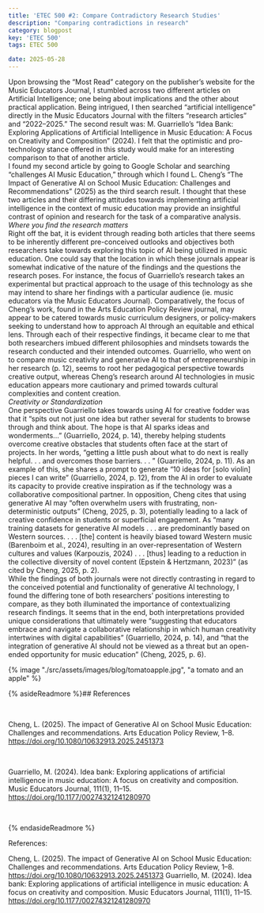 ```yaml
---
title: 'ETEC 500 #2: Compare Contradictory Research Studies'
description: "Comparing contradictions in research"
category: blogpost
key: 'ETEC 500'
tags: ETEC 500

date: 2025-05-28
---
```


Upon browsing the “Most Read” category on the publisher’s website for the Music Educators Journal, I stumbled across two different articles on Artificial Intelligence; one being about implications and the other about practical application. Being intrigued, I then searched “artificial intelligence” directly in the Music Educators Journal with the filters “research articles” and “2022–2025.” The second result was: M. Guarriello’s “Idea Bank: Exploring Applications of Artificial Intelligence in Music Education: A Focus on Creativity and Composition” (2024). I felt that the optimistic and pro-technology stance offered in this study would make for an interesting comparison to that of another article.
<br>
I found my second article by going to Google Scholar and searching “challenges AI Music Education,” through which I found L. Cheng’s “The Impact of Generative AI on School Music Education: Challenges and Recommendations” (2025) as the third search result. I thought that these two articles and their differing attitudes towards implementing artificial intelligence in the context of music education may provide an insightful contrast of opinion and research for the task of a comparative analysis.
<br>
*Where you find the research matters* <br>
Right off the bat, it is evident through reading both articles that there seems to be inherently different pre-conceived outlooks and objectives both researchers take towards exploring this topic of AI being utilized in music education. One could say that the location in which these journals appear is somewhat indicative of the nature of the findings and the questions the research poses. For instance, the focus of Guarriello’s research takes an experimental but practical approach to the usage of this technology as she may intend to share her findings with a particular audience (ie. music educators via the Music Educators Journal). Comparatively, the focus of Cheng’s work, found in the Arts Education Policy Review journal, may appear to be catered towards music curriculum designers, or policy-makers seeking to understand how to approach AI through an equitable and ethical lens.
Through each of their respective findings, it became clear to me that both researchers imbued different philosophies and mindsets towards the research conducted and their intended outcomes. Guarriello, who went on to compare music creativity and generative AI to that of entrepreneurship in her research (p. 12), seems to root her pedagogical perspective towards creative output, whereas Cheng’s research around AI technologies in music education appears more cautionary and primed towards cultural complexities and content creation.
<br>
*Creativity or Standardization* <br>
One perspective Guarriello takes towards using AI for creative fodder was that it “spits out not just one idea but rather several for students to browse through and think about. The hope is that AI sparks ideas and wonderments...” (Guarriello, 2024, p. 14), thereby helping students overcome creative obstacles that students often face at the start of projects. In her words, “getting a little push about what to do next is really helpful. . . and overcomes those barriers. . . ” (Guarriello, 2024, p. 11). As an example of this, she shares a prompt to generate “10 ideas for [solo violin] pieces I can write” (Guarriello, 2024, p. 12), from the AI in order to evaluate its capacity to provide creative inspiration as if the technology was a collaborative compositional partner.
In opposition, Cheng cites that using generative AI may “often overwhelm users with frustrating, non-deterministic outputs” (Cheng, 2025, p. 3), potentially leading to a lack of creative confidence in students or superficial engagement. As “many training datasets for generative AI models . . . are predominantly based on Western sources. . . . [the] content is heavily biased toward Western music (Barenboim et al., 2024), resulting in an over-representation of Western cultures and values (Karpouzis, 2024) . . . [thus] leading to a reduction in the collective diversity of novel content (Epstein & Hertzmann, 2023)” (as cited by Cheng, 2025, p. 2).
<br>
While the findings of both journals were not directly contrasting in regard to the conceived potential and functionality of generative AI technology, I found the differing tone of both researchers’ positions interesting to compare, as they both illuminated the importance of contextualizing research findings. It seems that in the end, both interpretations provided unique considerations that ultimately were “suggesting that educators embrace and navigate a collaborative relationship in which human creativity intertwines with digital capabilities” (Guarriello, 2024, p. 14), and “that the integration of generative AI should not be viewed as a threat but an open-ended opportunity for music education” (Cheng, 2025, p. 6).



{% image "./src/assets/images/blog/tomatoapple.jpg", "a tomato and an apple" %}


{% asideReadmore %}## References

<br>

Cheng, L. (2025). The impact of Generative AI on School Music Education: Challenges and recommendations. Arts Education Policy Review, 1–8. https://doi.org/10.1080/10632913.2025.2451373 

<br>


Guarriello, M. (2024). Idea bank: Exploring applications of artificial intelligence in music education: A focus on creativity and composition. Music Educators Journal, 111(1), 11–15. https://doi.org/10.1177/00274321241280970 


<br>

{% endasideReadmore %}





References: 

Cheng, L. (2025). The impact of Generative AI on School Music Education: Challenges and recommendations. Arts Education Policy Review, 1–8. https://doi.org/10.1080/10632913.2025.2451373 
Guarriello, M. (2024). Idea bank: Exploring applications of artificial intelligence in music education: A focus on creativity and composition. Music Educators Journal, 111(1), 11–15. https://doi.org/10.1177/00274321241280970 
